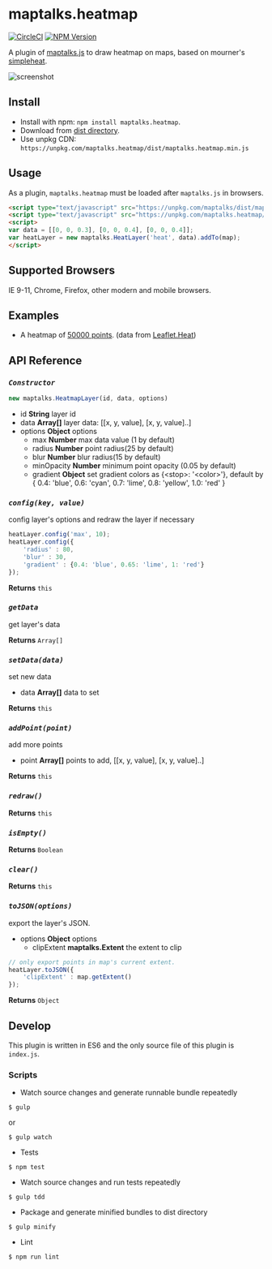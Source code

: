 # maptalks.heatmap

[![CircleCI](https://circleci.com/gh/maptalks/maptalks.heatmap.svg?style=shield)](https://circleci.com/gh/maptalks/maptalks.heatmap)
[![NPM Version](https://img.shields.io/npm/v/maptalks.heatmap.svg)](https://github.com/maptalks/maptalks.heatmap)

A plugin of [maptalks.js](https://github.com/maptalks/maptalks.js) to draw heatmap on maps, based on mourner's [simpleheat](https://github.com/mourner/simpleheat).

![screenshot](https://cloud.githubusercontent.com/assets/13678919/25303099/98ad71fa-277e-11e7-8722-a3435d11e1f5.jpg)

## Install
  
* Install with npm: ```npm install maptalks.heatmap```. 
* Download from [dist directory](https://github.com/maptalks/maptalks.heatmap/tree/gh-pages/dist).
* Use unpkg CDN: ```https://unpkg.com/maptalks.heatmap/dist/maptalks.heatmap.min.js```

## Usage

As a plugin, ```maptalks.heatmap``` must be loaded after ```maptalks.js``` in browsers.
```html
<script type="text/javascript" src="https://unpkg.com/maptalks/dist/maptalks.min.js"></script>
<script type="text/javascript" src="https://unpkg.com/maptalks.heatmap/dist/maptalks.heatmap.min.js"></script>
<script>
var data = [[0, 0, 0.3], [0, 0, 0.4], [0, 0, 0.4]];
var heatLayer = new maptalks.HeatLayer('heat', data).addTo(map);
</script>
```

## Supported Browsers

IE 9-11, Chrome, Firefox, other modern and mobile browsers.

## Examples

* A heatmap of [50000 points](https://maptalks.github.io/maptalks.heatmap/demo/). (data from [Leaflet.Heat](https://github.com/Leaflet/Leaflet.heat))

## API Reference

### *`Constructor`*

```javascript
new maptalks.HeatmapLayer(id, data, options)
```

* id **String** layer id
* data **Array[]** layer data: [[x, y, value], [x, y, value]..]
* options **Object** options
    * max **Number** max data value (1 by default) 
    * radius **Number** point radius(25 by default)
    * blur **Number**  blur radius(15 by default)
    * minOpacity **Number** minimum point opacity (0.05 by default)
    * gradient **Object** set gradient colors as {\<stop\>: '\<color\>'}, default by { 0.4: 'blue', 0.6: 'cyan', 0.7: 'lime', 0.8: 'yellow', 1.0: 'red' }

### *`config(key, value)`*

config layer's options and redraw the layer if necessary

```javascript
heatLayer.config('max', 10);
heatLayer.config({
    'radius' : 80,
    'blur' : 30,
    'gradient' : {0.4: 'blue', 0.65: 'lime', 1: 'red'}
});
```

**Returns** `this`

### *`getData`*

get layer's data

**Returns** `Array[]`

### *`setData(data)`*

set new data

* data **Array[]** data to set

**Returns** `this`

### *`addPoint(point)`*

add more points

* point **Array[]** points to add, [[x, y, value], [x, y, value]..]

**Returns** `this`

### *`redraw()`*

**Returns** `this`

### *`isEmpty()`*

**Returns** `Boolean`

### *`clear()`*

**Returns** `this`

### *`toJSON(options)`*

export the layer's JSON.

* options **Object** options
    * clipExtent **maptalks.Extent** the extent to clip

```javascript
// only export points in map's current extent.
heatLayer.toJSON({
    'clipExtent' : map.getExtent()
});
```

**Returns** `Object`

## Develop

This plugin is written in ES6 and the only source file of this plugin is ```index.js```.

### Scripts

* Watch source changes and generate runnable bundle repeatedly
```shell
$ gulp
```
or
```shell
$ gulp watch
```
* Tests
```shell
$ npm test
```

* Watch source changes and run tests repeatedly
```shell
$ gulp tdd
```

* Package and generate minified bundles to dist directory
```shell
$ gulp minify
```

* Lint
```shell
$ npm run lint
```